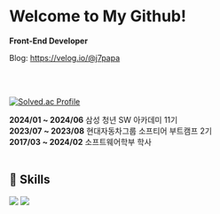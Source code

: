 # Welcome to My Github!

**Front-End Developer**

Blog: https://velog.io/@j7papa

<br>
<br>

[![Solved.ac Profile](http://mazassumnida.wtf/api/v2/generate_badge?boj=jkpapa)](https://solved.ac/jkpapa/)

**2024/01 ~ 2024/06** 삼성 청년 SW 아카데미 11기 <br>
**2023/07 ~ 2023/08** 현대자동차그룹 소프티어 부트캠프 2기<br>
**2017/03 ~ 2024/02** 소프트웨어학부 학사
<br>
<br>

## :snail: Skills

<img src="https://img.shields.io/badge/javascript-%23323330.svg?style=for-the-badge&logo=javascript&logoColor=%23F7DF1E"/>
<img src="https://img.shields.io/badge/react-%2320232a.svg?style=for-the-badge&logo=react&logoColor=%2361DAFB"/>
<br>
<br>
